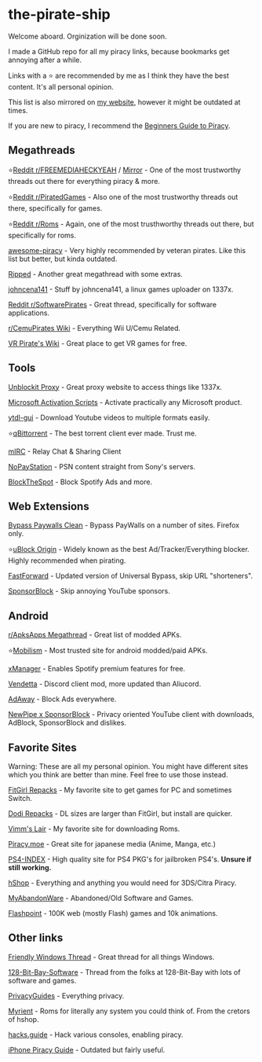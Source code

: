 # the-pirate-ship
Welcome aboard. Orginization will be done soon.

I made a GitHub repo for all my piracy links, because bookmarks get annoying after a while.

Links with a ⭐ are recommended by me as I think they have the best content. It's all personal opinion.

This list is also mirrored on [my website](https://verbes4.xyz/files/the-pirate-ship.md), however it might be outdated at times.

If you are new to piracy, I recommend the [Beginners Guide to Piracy](https://rentry.org/Piracy-BG).

## Megathreads
⭐[Reddit r/FREEMEDIAHECKYEAH](https://www.reddit.com/r/FREEMEDIAHECKYEAH/wiki/index) / [Mirror](https://fmhy.tk/) - One of the most trustworthy threads out there for everything piracy & more.

⭐[Reddit r/PiratedGames](https://rentry.co/pgames-mega-thread) - Also one of the most trustworthy threads out there, specifically for games.

⭐[Reddit r/Roms](https://r-roms.github.io/) - Again, one of the most trusthworthy threads out there, but specifically for roms.

[awesome-piracy](https://github.com/Igglybuff/awesome-piracy) - Very highly recommended by veteran pirates. Like this list but better, but kinda outdated.

[Ripped](https://ripped.guide/) - Another great megathread with some extras.

[johncena141](https://github.com/jc141x/portal) - Stuff by johncena141, a linux games uploader on 1337x.

[Reddit r/SoftwarePirates](https://rentry.org/SoftwarePirates-Megathread) - Great thread, specifically for software applications.

[r/CemuPirates Wiki](https://wiki.agilly1989.xyz/books/wiiu) - Everything Wii U/Cemu Related.

[VR Pirate's Wiki](https://wiki.vrpirates.club/en/home) - Great place to get VR games for free.

## Tools
[Unblockit Proxy](https://unblockit.blue/) - Great proxy website to access things like 1337x.

[Microsoft Activation Scripts](https://github.com/massgravel/Microsoft-Activation-Scripts) - Activate practically any Microsoft product.

[ytdl-gui](https://mrs0m30n3.github.io/youtube-dl-gui/) - Download Youtube videos to multiple formats easily.

⭐[qBittorrent](https://www.qbittorrent.org/download.php) - The best torrent client ever made. Trust me.

[mIRC](https://www.mirc.com/index.html) - Relay Chat & Sharing Client

[NoPayStation](https://nopaystation.com/) - PSN content straight from Sony's servers.

[BlockTheSpot](https://github.com/mrpond/BlockTheSpot) - Block Spotify Ads and more.

## Web Extensions
[Bypass Paywalls Clean](https://gitlab.com/magnolia1234/bypass-paywalls-firefox-clean) - Bypass PayWalls on a number of sites. Firefox only.

⭐[uBlock Origin](https://github.com/gorhill/uBlock) - Widely known as the best Ad/Tracker/Everything blocker. Highly recommended when pirating.

[FastForward](https://fastforward.team/) - Updated version of Universal Bypass, skip URL "shorteners".

[SponsorBlock](https://sponsor.ajay.app/) - Skip annoying YouTube sponsors.

## Android
[r/ApksApps Megathread](https://apksapps.notion.site/apksapps/096ef38f452342ba99b4e1509a449729?v=9970360b443643789c333bd2c7180009) - Great list of modded APKs.

⭐[Mobilism](https://forum.mobilism.org/index.php) - Most trusted site for android modded/paid APKs.

[xManager](https://xmanagerapp.com/) - Enables Spotify premium features for free.

[Vendetta](https://github.com/vendetta-mod/Vendetta) - Discord client mod, more updated than Aliucord.

[AdAway](https://adaway.org/) - Block Ads everywhere.

[NewPipe x SponsorBlock](https://github.com/polymorphicshade/NewPipe) - Privacy oriented YouTube client with downloads, AdBlock, SponsorBlock and dislikes.

## Favorite Sites
Warning: These are all my personal opinion. You might have different sites which you think are better than mine. Feel free to use those instead.

[FitGirl Repacks](https://fitgirl-repacks.site/) - My favorite site to get games for PC and sometimes Switch.

[Dodi Repacks](https://dodi-repacks.site/) - DL sizes are larger than FitGirl, but install are quicker.

[Vimm's Lair](https://vimm.net/) - My favorite site for downloading Roms.

[Piracy.moe](https://piracy.moe/) - Great site for japanese media (Anime, Manga, etc.)

[PS4-INDEX](https://ps4.td-index2.workers.dev/0:/) - High quality site for PS4 PKG's for jailbroken PS4's. **Unsure if still working.**

[hShop](https://hshop.erista.me/) - Everything and anything you would need for 3DS/Citra Piracy.

[MyAbandonWare](https://www.myabandonware.com/) - Abandoned/Old Software and Games.

[Flashpoint](https://bluemaxima.org/flashpoint/) - 100K web (mostly Flash) games and 10k animations.

## Other links
[Friendly Windows Thread](https://rentry.org/fwt) - Great thread for all things Windows.

[128-Bit-Bay-Software](https://github.com/JENOVAAbsolute/128-Bit-Bay-Software) - Thread from the folks at 128-Bit-Bay with lots of software and games.

[PrivacyGuides](https://www.privacyguides.org/tools/) - Everything privacy.

[Myrient](https://myrient.erista.me/) - Roms for literally any system you could think of. From the cretors of hshop.

[hacks.guide](https://hacks.guide/) - Hack various consoles, enabling piracy.

[iPhone Piracy Guide](https://www.reddit.com/r/Piracy/comments/ajkeq2/my_little_guide_for_piracy_on_iphone/) - Outdated but fairly useful.
